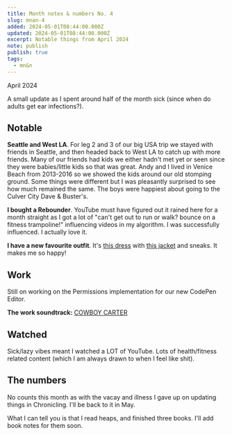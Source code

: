 ```yaml
---
title: Month notes & numbers No. 4
slug: mnan-4
added: 2024-05-01T08:44:00.000Z
updated: 2024-05-01T08:44:00.000Z
excerpt: Notable things from April 2024
note: publish
publish: true
tags:
  - mn&n
---
```


<p class="date">April 2024</p>

A small update as I spent around half of the month sick (since when do adults get ear infections?).

<h2 class="highlighter pink">Notable</h2>

**Seattle and West LA**. For leg 2 and 3 of our big USA trip we stayed with friends in Seattle, and then headed back to West LA to catch up with more friends. Many of our friends had kids we either hadn't met yet or seen since they were babies/little kids so that was great. Andy and I lived in Venice Beach from 2013-2016 so we showed the kids around our old stomping ground. Some things were different but I was pleasantly surprised to see how much remained the same. The boys were happiest about going to the Culver City Dave & Buster's.

**I bought a Rebounder**. YouTube must have figured out it rained here for a month straight as I got a lot of "can't get out to run or walk? bounce on a fitness trampoline!" influencing videos in my algorithm. I was successfully influenced. I actually love it.

**I have a new favourite outfit**. It's [this dress](https://proudpoppyclothing.com.au/cdn/shop/files/2Proud_Poppy-3741.jpg?v=1709092858&width=2040) with [this jacket](https://www.shestreet.com.au/cdn/shop/files/she_street_AmbroseDenimJacket_10.jpg?v=1712284394&width=1200) and sneaks. It makes me so happy!

<h2 class="highlighter yellow">Work</h2>

Still on working on the Permissions implementation for our new CodePen Editor.

**The work soundtrack:** [COWBOY CARTER](https://open.spotify.com/album/6BzxX6zkDsYKFJ04ziU5xQ?si=onRBwqTJTQ6E-chudNwqxQ)

<h2 class="highlighter blue">Watched</h2>

Sick/lazy vibes meant I watched a LOT of YouTube. Lots of health/fitness related content (which I am always drawn to when I feel like shit).

<h2 class="highlighter orange">The numbers</h2>

No counts this month as with the vacay and illness I gave up on updating things in Chronicling. I'll be back to it in May.

What I can tell you is that I read heaps, and finished three books. I'll add book notes for them soon.

